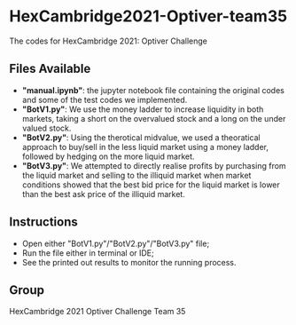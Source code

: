 # HexCambridge2021-Optiver-team35
The codes for HexCambridge 2021: Optiver Challenge

## Files Available
- **"manual.ipynb"**: the jupyter notebook file containing the original codes and some of the test codes we implemented.
- **"BotV1.py"**: We use the money ladder to increase liquidity in both markets, taking a short on the overvalued stock and a long on the under valued stock. 
- **"BotV2.py"**: Using the therotical midvalue, we used a theoratical approach to buy/sell in the less liquid market using a money ladder, followed by hedging on the more liquid market.
- **"BotV3.py"**: We attempted to directly realise profits by purchasing from the liquid market and selling to the illiquid market when market conditions showed that the best bid price for the liquid market is lower than the best ask price of the illiquid market.

## Instructions
- Open either "BotV1.py"/"BotV2.py"/"BotV3.py" file;
- Run the file either in terminal or IDE;
- See the printed out results to monitor the running process.

## Group
HexCambridge 2021 Optiver Challenge Team 35
